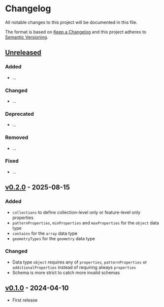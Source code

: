 # Changelog

All notable changes to this project will be documented in this file.

The format is based on [Keep a Changelog](http://keepachangelog.com/en/1.0.0/)
and this project adheres to [Semantic Versioning](http://semver.org/spec/v2.0.0.html).

## [Unreleased]

### Added

- ...

### Changed

- ...

### Deprecated

- ...

### Removed

- ...

### Fixed

- ...

## [v0.2.0] - 2025-08-15

### Added

- `collections` to define collection-level only or feature-level only properties
- `patternProperties`, `minProperties` and `maxProperties` for the `object` data type
- `contains` for the `array` data type
- `geometryTypes` for the `geometry` data type

### Changed

- Data type `object` requires any of `properties`, `patternProperties` or `additionalProperties` instead of requiring always `properties`
- Schema is more strict to catch more invalid schemas

## [v0.1.0] - 2024-04-10

- First release

[Unreleased]: <https://github.com/vecorel/sdl/compare/v0.2.0...main>
[v0.2.0]: <https://github.com/vecorel/sdl/compare/v0.1.0...v0.2.0>
[v0.1.0]: <https://github.com/vecorel/sdl/tree/v0.1.0>
